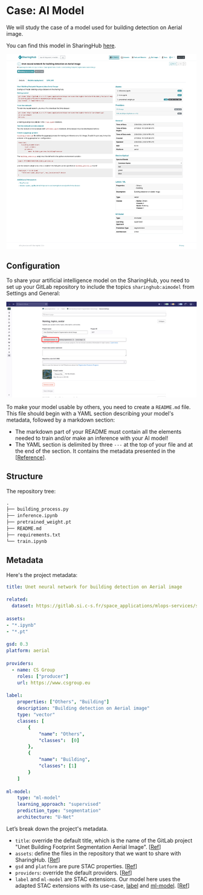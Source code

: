 # Case: AI Model

We will study the case of a model used for building detection on Aerial image.

You can find this model in SharingHub [here](https://sharinghub.p2.csgroup.space/ui/#/api/stac/collections/ai-model/items/space_applications/mlops-services/sharinghub-tests/public/unet-building-footprint-segmentation-aerial-image).

![Preview](../../assets/figures/share/model-example.png)

## Configuration

To share your artificial intelligence model on the SharingHub, you need to set up your GitLab repository to include the topics `sharinghub:aimodel` from Settings and General:

![Add topics to model](../../assets/figures/share/add-model-topic.png)

To make your model usable by others, you need to create a `README.md` file. This file should begin with a YAML section describing your model's metadata, followed by a markdown section:

- The markdown part of your README must contain all the elements needed to train and/or make an inference with your AI model!
- The YAML section is delimited by three `---` at the top of your file and at the end of the section. It contains the metadata presented in the \[[Reference](./reference.md)].

## Structure

The repository tree:

```txt
.
├── building_process.py
├── inference.ipynb
├── pretrained_weight.pt
├── README.md
├── requirements.txt
└── train.ipynb
```

## Metadata

Here's the project metadata:

```yaml title="README.md Metadata"
title: Unet neural network for building detection on Aerial image

related:
  dataset: https://gitlab.si.c-s.fr/space_applications/mlops-services/sharinghub-tests/public/inria-dataset

assets:
- "*.ipynb"
- "*.pt"

gsd: 0.3
platform: aerial

providers:
  - name: CS Group
    roles: ["producer"]
    url: https://www.csgroup.eu

label:
    properties: ["Others", "Building"]
    description: "Building detection on Aerial image"
    type: "vector"
    classes: [
        {
            "name": "Others",
            "classes":  [0]
        },
        {
            "name": "Building",
            "classes": [1]
        }
    ]

ml-model:
    type: "ml-model"
    learning_approach: "supervised"
    prediction_type: "segmentation"
    architecture: "U-Net"
```

Let’s break down the project's metadata.

- `title`: override the default title, which is the name of the GitLab project "Unet Building Footprint Segmentation Aerial Image". [[Ref](./reference.md#title)]
- `assets`: define the files in the repository that we want to share with SharingHub. [[Ref](./reference.md#assets)]
- `gsd` and `platform` are pure STAC properties. [[Ref](./reference.md#remaining-properties)]
- `providers`: override the default providers. [[Ref](./reference.md#providers)]
- `label` and `ml-model` are STAC extensions. Our model here uses the adapted STAC extensions with its use-case, [label](https://github.com/stac-extensions/label) and [ml-model](https://github.com/stac-extensions/ml-model). [[Ref](./reference.md#extensions)]
